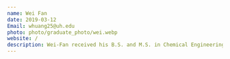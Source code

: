 ```yaml
---
name: Wei Fan
date: 2019-03-12
Email: whuang25@uh.edu
photo: photo/graduate_photo/wei.webp
website: /
description: Wei-Fan received his B.S. and M.S. in Chemical Engineering from National Cheng Kung University in Taiwan in 2018 and 2021. His research focuses on developing machine learning models and their applications in molecular simulation of battery materials.
---
```


<!-- Wei-Fan received his B.S. and M.S. in Chemical Engineering from National Cheng Kung University in Taiwan in 2018 and 2021. His research focuses on developing machine learning models and their applications in molecular simulation of battery materials. -->
